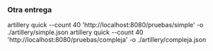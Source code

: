 ### Otra entrega

artillery quick --count 40 'http://localhost:8080/pruebas/simple' -o ./artillery/simple.json
artillery quick --count 40 'http://localhost:8080/pruebas/compleja' -o ./artillery/compleja.json

